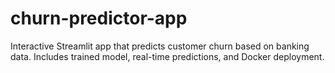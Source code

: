 # churn-predictor-app
Interactive Streamlit app that predicts customer churn based on banking data. Includes trained model, real-time predictions, and Docker deployment.
